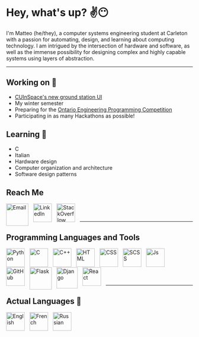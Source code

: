# Hey, what's up? ✌😶

I'm Matteo (he/they), a computer systems engineering student at Carleton with a passion for automating, design, and
learning about computing technology. I am intrigued by the intersection of hardware and software, as well as the immense
possibility for designing complex and highly capable systems using layers of abstraction.

---

## Working on 🧩

- [CUInSpace's new ground station UI](https://github.com/CarletonURocketry/ground-station-ui)
- My winter semester
- Preparing for the [Ontario Engineering Programming Competition](https://www.oec2022.ca/)
- Participating in as many Hackathons as possible!

## Learning 🌱

- C
- Italian
- Hardware design
- Computer organization and architecture
- Software design patterns

## Reach Me

[<img align="left" style="padding-right:10px" alt="Email" width="60px" src="https://upload.wikimedia.org/wikipedia/commons/thumb/8/8c/Gmail_Icon_%282013-2020%29.svg/2048px-Gmail_Icon_%282013-2020%29.svg.png" />][email]
[<img align="left" style="padding-right:10px" alt="LinkedIn" width="50px" src="https://cdn-icons-png.flaticon.com/512/174/174857.png" />][linkedin]
[<img align="left" style="padding-right:10px" alt="StackOverflow" width="50px" src="https://cdn-icons-png.flaticon.com/512/2111/2111628.png" />][stackoverflow]
<br /><br />

---

## Programming Languages and Tools

<!--Languages-->
<img align="left" style="padding-right:10px" alt="Python" width="50px" src="https://cdn-icons-png.flaticon.com/512/5968/5968350.png" />
<img align="left" style="padding-right:10px" alt="C" width="50px" src="https://upload.wikimedia.org/wikipedia/commons/thumb/1/18/C_Programming_Language.svg/926px-C_Programming_Language.svg.png" />
<img align="left" style="padding-right:10px" alt="C++" width="50px" src="https://cdn-icons-png.flaticon.com/512/6132/6132222.png" />
<img align="left" style="padding-right:10px" alt="HTML" width="50px" src="https://cdn-icons-png.flaticon.com/512/1051/1051277.png" />
<img align="left" style="padding-right:10px" alt="CSS" width="50px" src="https://cdn-icons-png.flaticon.com/512/732/732190.png" />
<img align="left" style="padding-right:10px" alt="SCSS" width="50px" src="https://cdn-icons-png.flaticon.com/512/5968/5968358.png" />
<img align="left" style="padding-right:10px" alt="Js" width="50px" src="https://upload.wikimedia.org/wikipedia/commons/6/6a/JavaScript-logo.png" />
<br /><br /><br />

<!--Tools-->
<img align="left" style="padding-right:10px" alt="GitHub" width="50px" src="https://cdn-icons-png.flaticon.com/512/25/25231.png" />
<img align="left" style="padding-right:10px" alt="Flask" width="60px" src="https://miro.medium.com/max/800/1*Q5EUk28Xc3iCDoMSkrd1_w.png" />
<img align="left" style="padding-right:10px" alt="Django" width="57px" src="https://icon-library.com/images/django-icon/django-icon-0.jpg" />
<img align="left" style="padding-right:10px" alt="React" width="50px" src="https://upload.wikimedia.org/wikipedia/commons/thumb/a/a7/React-icon.svg/2300px-React-icon.svg.png" />
<br /><br />

---

## Actual Languages 💬
<img align="left" style="padding-right:10px" alt="English" width="50px" src="https://cdn-icons-png.flaticon.com/512/330/330442.png" />
<img align="left" style="padding-right:10px" alt="French" width="50px" src="https://cdn-icons-png.flaticon.com/512/330/330490.png" />
<img align="left" style="padding-right:10px" alt="Russian" width="50px" src="https://cdn-icons-png.flaticon.com/512/330/330437.png" />
<br />

<!--Links-->

[stackoverflow]: https://stackexchange.com/users/20225296/linguini
[linkedin]: https://www.linkedin.com/in/matteo-golin-94118021b/
[email]: matteo.golin@gmail.com
